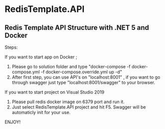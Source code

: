 # RedisTemplate.API
## Redis Template API Structure with .NET 5 and Docker

Steps: 

If you want to start app on Docker ;
1. Please go to solution folder and type "docker-compose -f docker-compose.yml -f docker-compose.override.yml up -d"
2. After first step, you can use API's on "localhost:8001" , if you want to go through swagger just type "localhost:8001/swagger" to your browser.

If you want to start project on Visual Studio 2019
1. Please pull redis docker image on 6379 port and run it.
2. Just select RedisTemplate.API project and hit F5. Swagger will be automaticly init for your use.

ENJOY!
